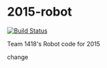 2015-robot
==========

[![Build Status](https://magnum.travis-ci.com/frc1418/2015-robot.svg?token=j1mYxCWWCzf27y6FvrTs)](https://magnum.travis-ci.com/frc1418/2015-robot)

Team 1418's Robot code for 2015

change

